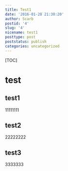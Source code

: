 ```yaml
---
title: Test1
date: '2016-01-28 21:30:20'
author: Scarb
postid: '4'
slug: '4'
nicename: test1
posttype: post
poststatus: publish
categories: uncategorized
---
```


[TOC]

# test


## test1

11111111

## test2

22222222

## test3

3333333